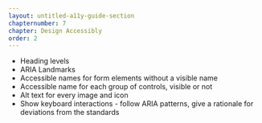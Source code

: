 ```yaml
---
layout: untitled-a11y-guide-section
chapternumber: 7
chapter: Design Accessibly
order: 2
---
```


- Heading levels
- ARIA Landmarks
- Accessible names for form elements without a visible name
- Accessible name for each group of controls, visible or not
- Alt text for every image and icon
- Show keyboard interactions - follow ARIA patterns, give a rationale for deviations from the standards